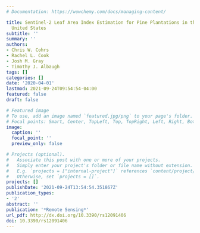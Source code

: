 ```yaml
---
# Documentation: https://wowchemy.com/docs/managing-content/

title: Sentinel-2 Leaf Area Index Estimation for Pine Plantations in the Southeastern
  United States
subtitle: ''
summary: ''
authors:
- Chris W. Cohrs
- Rachel L. Cook
- Josh M. Gray
- Timothy J. Albaugh
tags: []
categories: []
date: '2020-04-01'
lastmod: 2021-09-24T09:54:54-04:00
featured: false
draft: false

# Featured image
# To use, add an image named `featured.jpg/png` to your page's folder.
# Focal points: Smart, Center, TopLeft, Top, TopRight, Left, Right, BottomLeft, Bottom, BottomRight.
image:
  caption: ''
  focal_point: ''
  preview_only: false

# Projects (optional).
#   Associate this post with one or more of your projects.
#   Simply enter your project's folder or file name without extension.
#   E.g. `projects = ["internal-project"]` references `content/project/deep-learning/index.md`.
#   Otherwise, set `projects = []`.
projects: []
publishDate: '2021-09-24T13:54:54.351867Z'
publication_types:
- '2'
abstract: ''
publication: '*Remote Sensing*'
url_pdf: http://dx.doi.org/10.3390/rs12091406
doi: 10.3390/rs12091406
---
```

